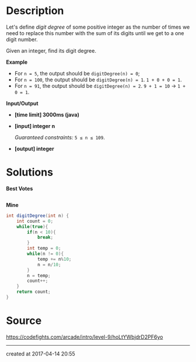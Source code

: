 # Description

Let's define *digit degree* of some positive integer as the number of times we need to replace this number with the sum of its digits until we get to a one digit number.

Given an integer, find its digit degree.

**Example**

- For `n = 5`, the output should be
  `digitDegree(n) = 0`;
- For `n = 100`, the output should be
  `digitDegree(n) = 1`.
  `1 + 0 + 0 = 1`.
- For `n = 91`, the output should be
  `digitDegree(n) = 2`.
  `9 + 1 = 10` -> `1 + 0 = 1`.

**Input/Output**

- **[time limit] 3000ms (java)**


- **[input] integer n**

  *Guaranteed constraints:*
  `5 ≤ n ≤ 109`.

- **[output] integer**

# Solutions

**Best Votes**

``` java

```

**Mine**

``` java
int digitDegree(int n) {
    int count = 0;
    while(true){
        if(n < 10){
            break;
        }
        int temp = 0;
        while(n != 0){
            temp += n%10;
            n = n/10;
        }
        n = temp;
        count++;
    }
    return count;
}
```

# Source

https://codefights.com/arcade/intro/level-9/hoLtYWbjdrD2PF6yo

---

created at 2017-04-14 20:55